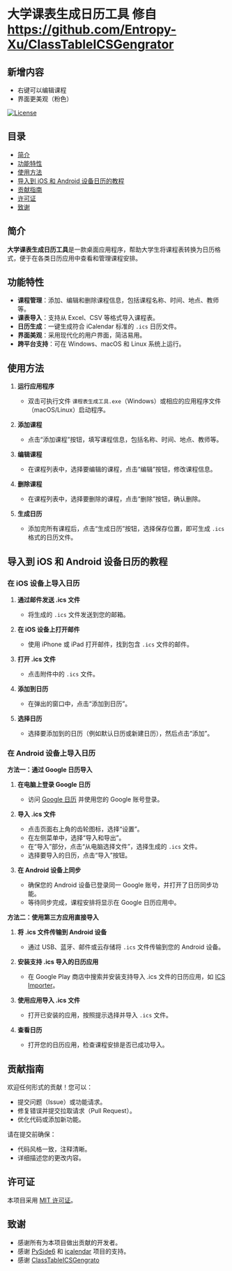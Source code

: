 # 大学课表生成日历工具 修自 https://github.com/Entropy-Xu/ClassTableICSGengrator

## 新增内容
- 右键可以编辑课程
- 界面更美观（粉色）

[![License](https://img.shields.io/badge/license-MIT-blue.svg)](LICENSE)

## 目录

- [简介](#简介)
- [功能特性](#功能特性)
- [使用方法](#使用方法)
- [导入到 iOS 和 Android 设备日历的教程](#导入到-ios-和-android-设备日历的教程)
- [贡献指南](#贡献指南)
- [许可证](#许可证)
- [致谢](#致谢)

## 简介

**大学课表生成日历工具**是一款桌面应用程序，帮助大学生将课程表转换为日历格式，便于在各类日历应用中查看和管理课程安排。

## 功能特性

- **课程管理**：添加、编辑和删除课程信息，包括课程名称、时间、地点、教师等。
- **课表导入**：支持从 Excel、CSV 等格式导入课程表。
- **日历生成**：一键生成符合 iCalendar 标准的 `.ics` 日历文件。
- **界面美观**：采用现代化的用户界面，简洁易用。
- **跨平台支持**：可在 Windows、macOS 和 Linux 系统上运行。

## 使用方法

1. **运行应用程序**

   - 双击可执行文件 `课程表生成工具.exe`（Windows）或相应的应用程序文件（macOS/Linux）启动程序。

2. **添加课程**

   - 点击“添加课程”按钮，填写课程信息，包括名称、时间、地点、教师等。

3. **编辑课程**

   - 在课程列表中，选择要编辑的课程，点击“编辑”按钮，修改课程信息。

4. **删除课程**

   - 在课程列表中，选择要删除的课程，点击“删除”按钮，确认删除。

5. **生成日历**

   - 添加完所有课程后，点击“生成日历”按钮，选择保存位置，即可生成 `.ics` 格式的日历文件。

## 导入到 iOS 和 Android 设备日历的教程

### **在 iOS 设备上导入日历**

1. **通过邮件发送 .ics 文件**

   - 将生成的 `.ics` 文件发送到您的邮箱。

2. **在 iOS 设备上打开邮件**

   - 使用 iPhone 或 iPad 打开邮件，找到包含 `.ics` 文件的邮件。

3. **打开 .ics 文件**

   - 点击附件中的 `.ics` 文件。

4. **添加到日历**

   - 在弹出的窗口中，点击“添加到日历”。

5. **选择日历**

   - 选择要添加到的日历（例如默认日历或新建日历），然后点击“添加”。

### **在 Android 设备上导入日历**

**方法一：通过 Google 日历导入**

1. **在电脑上登录 Google 日历**

   - 访问 [Google 日历](https://calendar.google.com/) 并使用您的 Google 账号登录。

2. **导入 .ics 文件**

   - 点击页面右上角的齿轮图标，选择“设置”。
   - 在左侧菜单中，选择“导入和导出”。
   - 在“导入”部分，点击“从电脑选择文件”，选择生成的 `.ics` 文件。
   - 选择要导入的日历，点击“导入”按钮。

3. **在 Android 设备上同步**

   - 确保您的 Android 设备已登录同一 Google 账号，并打开了日历同步功能。
   - 等待同步完成，课程安排将显示在 Google 日历应用中。

**方法二：使用第三方应用直接导入**

1. **将 .ics 文件传输到 Android 设备**

   - 通过 USB、蓝牙、邮件或云存储将 `.ics` 文件传输到您的 Android 设备。

2. **安装支持 .ics 导入的日历应用**

   - 在 Google Play 商店中搜索并安装支持导入 .ics 文件的日历应用，如 [ICS Importer](https://play.google.com/store/apps/details?id=tv.redwarp.icsimporter)。

3. **使用应用导入 .ics 文件**

   - 打开已安装的应用，按照提示选择并导入 `.ics` 文件。

4. **查看日历**

   - 打开您的日历应用，检查课程安排是否已成功导入。

## 贡献指南

欢迎任何形式的贡献！您可以：

- 提交问题（Issue）或功能请求。
- 修复错误并提交拉取请求（Pull Request）。
- 优化代码或添加新功能。

请在提交前确保：

- 代码风格一致，注释清晰。
- 详细描述您的更改内容。

## 许可证

本项目采用 [MIT 许可证](LICENSE)。

## 致谢

- 感谢所有为本项目做出贡献的开发者。
- 感谢 [PySide6](https://www.qt.io/qt-for-python) 和 [icalendar](https://icalendar.readthedocs.io/en/latest/) 项目的支持。
- 感谢 [ClassTableICSGengrato](https://github.com/Entropy-Xu/ClassTableICSGengrato)


